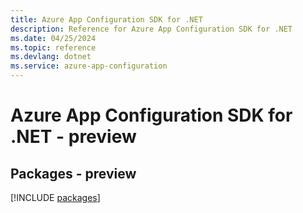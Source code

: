 ```yaml
---
title: Azure App Configuration SDK for .NET
description: Reference for Azure App Configuration SDK for .NET
ms.date: 04/25/2024
ms.topic: reference
ms.devlang: dotnet
ms.service: azure-app-configuration
---
```

# Azure App Configuration SDK for .NET - preview
## Packages - preview
[!INCLUDE [packages](app-configuration-index.md)]